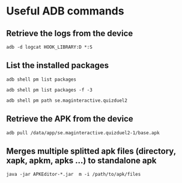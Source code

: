 # Useful ADB commands

## Retrieve the logs from the device

```shell
adb -d logcat HOOK_LIBRARY:D *:S
```

## List the installed packages

```shell
adb shell pm list packages
```

```shell
adb shell pm list packages -f -3
```

```shell
adb shell pm path se.maginteractive.quizduel2
```

## Retrieve the APK from the device

```shell
adb pull /data/app/se.maginteractive.quizduel2-1/base.apk
```

## Merges multiple splitted apk files (directory, xapk, apkm, apks ...) to standalone apk

```shell
java -jar APKEditor-*.jar  m -i /path/to/apk/files
```
